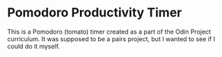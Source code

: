 <h1>Pomodoro Productivity Timer</h1>

This is a Pomodoro (tomato) timer created as a part of the Odin Project curriculum.
It was supposed to be a pairs project, but I wanted to see if I could do it myself.
